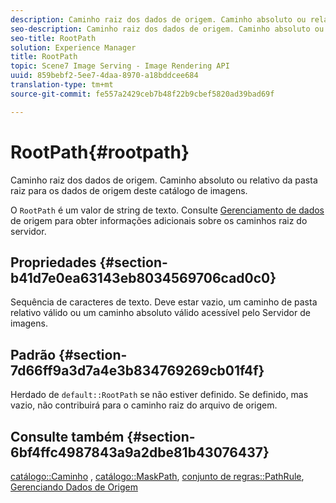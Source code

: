 ```yaml
---
description: Caminho raiz dos dados de origem. Caminho absoluto ou relativo da pasta raiz para os dados de origem deste catálogo de imagens.
seo-description: Caminho raiz dos dados de origem. Caminho absoluto ou relativo da pasta raiz para os dados de origem deste catálogo de imagens.
seo-title: RootPath
solution: Experience Manager
title: RootPath
topic: Scene7 Image Serving - Image Rendering API
uuid: 859bebf2-5ee7-4daa-8970-a18bddcee684
translation-type: tm+mt
source-git-commit: fe557a2429ceb7b48f22b9cbef5820ad39bad69f

---
```



# RootPath{#rootpath}

Caminho raiz dos dados de origem. Caminho absoluto ou relativo da pasta raiz para os dados de origem deste catálogo de imagens.

O `RootPath` é um valor de string de texto. Consulte [Gerenciamento de dados](../../../../../is-api/image-serving-api-ref/c-configuration-and-administration/c-managing-content/r-source-data.md#reference-4eebd51b2db2401c90be771d3382329e) de origem para obter informações adicionais sobre os caminhos raiz do servidor.

## Propriedades {#section-b41d7e0ea63143eb8034569706cad0c0}

Sequência de caracteres de texto. Deve estar vazio, um caminho de pasta relativo válido ou um caminho absoluto válido acessível pelo Servidor de imagens.

## Padrão {#section-7d66ff9a3d7a4e3b834769269cb01f4f}

Herdado de `default::RootPath` se não estiver definido. Se definido, mas vazio, não contribuirá para o caminho raiz do arquivo de origem.

## Consulte também {#section-6bf4ffc4987843a9a2dbe81b43076437}

[catálogo::Caminho](/help/aem-is-ir-api/is-api/image-catalog/image-serving-api-ref/c-image-catalog-reference/c-image-svg-data-reference/c-image-data-reference/r-path-cat.md) , [catálogo::MaskPath](/help/aem-is-ir-api/is-api/image-catalog/image-serving-api-ref/c-image-catalog-reference/c-image-svg-data-reference/c-image-data-reference/r-maskpath-cat.md), [conjunto de regras::PathRule](../../../../../is-api/image-catalog/image-serving-api-ref/c-image-catalog-reference/c-rule-set-reference/c-rule-set-reference.md#concept-3e5058cf3507470b82cac638df23ea8e), [Gerenciando Dados de Origem](../../../../../is-api/image-serving-api-ref/c-configuration-and-administration/c-managing-content/r-source-data.md#reference-4eebd51b2db2401c90be771d3382329e)
